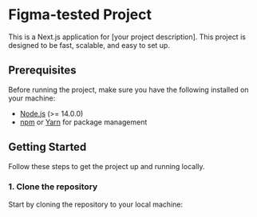 # Figma-tested Project

This is a Next.js application for [your project description]. This project is designed to be fast, scalable, and easy to set up.

## Prerequisites

Before running the project, make sure you have the following installed on your machine:

- [Node.js](https://nodejs.org/en/) (>= 14.0.0)
- [npm](https://npmjs.com) or [Yarn](https://yarnpkg.com/) for package management

## Getting Started

Follow these steps to get the project up and running locally.

### 1. Clone the repository

Start by cloning the repository to your local machine:

